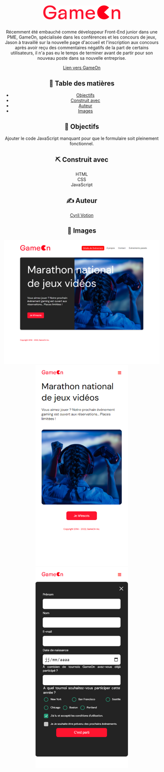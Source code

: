<p align="center">
  <a href="" rel="noopener">
 <img  src="./images/Logo.png" alt="Project logo"></a>
</p>

##

<div align="center">

<p align="center">Récemment été embauché comme développeur Front-End junior dans une PME, GameOn, spécialisée dans les conférences et les concours de jeux, Jason à travaillé sur la nouvelle page d'accueil et l'inscription aux concours après avoir reçu des commentaires négatifs de la part de certains utilisateurs, il n'a pas eu le temps de terminer avant de partir pour son nouveau poste dans sa nouvelle entreprise.
</p>

[Lien vers GameOn](https://cyril-vtn.github.io/GameOn-website-FR.github.io/)

## 📝 Table des matières

- [Objectifs](#objectifs)
- [Construit avec](#built_using)
- [Auteur](#auteur)
- [Images](#images)

## 🚀 Objectifs <a name = "objectifs"></a>

Ajouter le code JavaScript manquant pour que le formulaire soit pleinement fonctionnel.

## ⛏️ Construit avec <a name = "built_using"></a>

HTML
<br>
CSS
<br>
JavaScript

## ✍️ Auteur <a name = "auteur"></a>

[Cyril Votion](https://github.com/Cyril-vtn)

## 📸 Images <a name = "images"></a>

<img width='600' src="./images/preview_website.PNG" alt="preview du site"></a>
<br>
<img width='300' src="./images/preview_mobile.PNG" alt="preview du site en version mobile"></a>
<img width='300' src="./images/preview_form.PNG" alt="preview du site en version mobile"></a>
